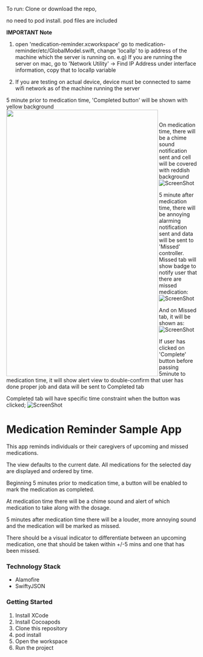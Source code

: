 To run: 
Clone or download the repo, 

no need to pod install. pod files are included

**IMPORTANT Note**
1. open 'medication-reminder.xcworkspace' go to medication-reminder/etc/GlobalModel.swift, change 'localIp' to ip address of the machine which the server is running on.
 e.g) If you are running the server on mac, go to 'Network Utility' -> Find IP Address under interface information, copy that to localIp variable

2. If you are testing on actual device, device must be connected to same wifi network as of the machine running the server

5 minute prior to medication time, 'Completed button' will be shown with yellow background
<br>
<img  src = "/screenshots/5before.png" align="left" height="700" width="400" />
<br>

On medication time, there will be a chime sound notification sent and cell will be covered with reddish background
![ScreenShot](/screenshots/ontime.png)

5 minute after medication time, there will be annoying alarming notification sent and data will be sent to 'Missed' controller. 
Missed tab will show badge to notify user that there are missed medication: 
![ScreenShot](/screenshots/after1.png)

And on Missed tab, it will be shown as: 
![ScreenShot](/screenshots/after2.png)

If user has clicked on 'Complete' button before passing 5minute to medication time, 
it will show alert view to double-confirm that user has done proper job and data will be sent to Completed tab

Completed tab will have specific time constraint when the button was clicked;
![ScreenShot](/screenshots/complete.png)

Medication Reminder Sample App
==============================

This app reminds individuals or their caregivers of upcoming and missed medications.

The view defaults to the current date. All medications for the selected day are displayed and ordered by time.

Beginning 5 minutes prior to medication time, a button will be enabled to mark the medication as completed.

At medication time there will be a chime sound and alert of which medication to take along with the dosage.

5 minutes after medication time there will be a louder, more annoying sound and the medication will be marked as missed.

There should be a visual indicator to differentiate between an upcoming medication, one that should be taken within +/-5 mins and one that has been missed.

### Technology Stack
* Alamofire
* SwiftyJSON

### Getting Started

1. Install XCode
2. Install Cocoapods
3. Clone this repository
4. pod install
5. Open the workspace
6. Run the project
